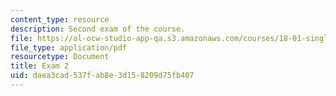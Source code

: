 ```yaml
---
content_type: resource
description: Second exam of the course.
file: https://ol-ocw-studio-app-qa.s3.amazonaws.com/courses/18-01-single-variable-calculus-fall-2006/daea3cad537fab8e3d158209d75fb407_exam2.pdf
file_type: application/pdf
resourcetype: Document
title: Exam 2
uid: daea3cad-537f-ab8e-3d15-8209d75fb407
---
```

